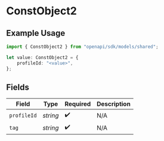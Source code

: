 # ConstObject2

## Example Usage

```typescript
import { ConstObject2 } from "openapi/sdk/models/shared";

let value: ConstObject2 = {
    profileId: "<value>",
};
```

## Fields

| Field              | Type               | Required           | Description        |
| ------------------ | ------------------ | ------------------ | ------------------ |
| `profileId`        | *string*           | :heavy_check_mark: | N/A                |
| `tag`              | *string*           | :heavy_check_mark: | N/A                |